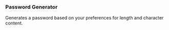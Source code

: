### Password Generator

Generates a password based on your preferences for length and character content.